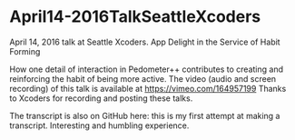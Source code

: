 # April14-2016TalkSeattleXcoders
April 14, 2016 talk at Seattle Xcoders. App Delight in the Service of Habit Forming

How one detail of interaction in Pedometer++ contributes to creating and reinforcing the habit of being more active.
The video (audio and screen recording) of this talk is available at https://vimeo.com/164957199
Thanks to Xcoders for recording and posting these talks.

The transcript is also on GitHub here: this is my first attempt at making a transcript. Interesting and humbling experience.
